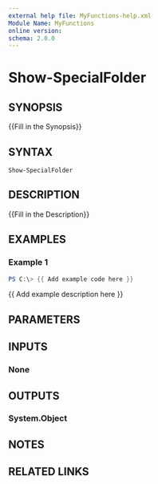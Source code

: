 ```yaml
---
external help file: MyFunctions-help.xml
Module Name: MyFunctions
online version:
schema: 2.0.0
---
```


# Show-SpecialFolder

## SYNOPSIS
{{Fill in the Synopsis}}

## SYNTAX

```
Show-SpecialFolder
```

## DESCRIPTION
{{Fill in the Description}}

## EXAMPLES

### Example 1
```powershell
PS C:\> {{ Add example code here }}
```

{{ Add example description here }}

## PARAMETERS

## INPUTS

### None


## OUTPUTS

### System.Object

## NOTES

## RELATED LINKS
